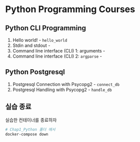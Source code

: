 # Python Programming Courses

## Python CLI Programming

1. Hello world! - <code>hello_world</code>
2. Stdin and stdout - <code></code>
3. Command line interface (CLI) 1: arguments - <code></code>
4. Command line interface (CLI) 2: <code>argparse</code> - <code></code>


## Python Postgresql 

1. Postgresql Connection with Psycopg2 - <code>connect_db</code>
2. Postgresql Handling with Psycopg2 - <code>handle_db</code>


## 실습 종료
실습한 컨테이너를 종료하자
```bash
# Chap1_Python 폴더 에서
docker-compose down
```